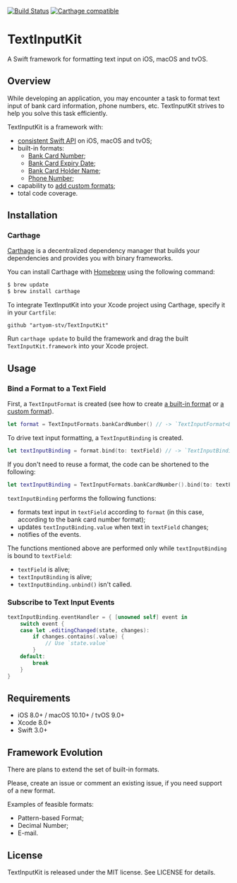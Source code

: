[![Build Status](https://travis-ci.org/artyom-stv/TextInputKit.svg?branch=develop)](https://travis-ci.org/artyom-stv/TextInputKit)
[![Carthage compatible](https://img.shields.io/badge/Carthage-compatible-4BC51D.svg?style=flat)](https://github.com/Carthage/Carthage)

# TextInputKit

A Swift framework for formatting text input on iOS, macOS and tvOS.

## Overview

While developing an application, you may encounter a task to format text input of bank card information, phone numbers, etc. TextInputKit strives to help you solve this task efficiently.

TextInputKit is a framework with:
- [consistent Swift API](Documentation/API.md) on iOS, macOS and tvOS;
- built-in formats:
  * [Bank Card Number](Documentation/BuiltinFormats.md#bank-card-number);
  * [Bank Card Expiry Date](Documentation/BuiltinFormats.md#bank-card-expiry-date);
  * [Bank Card Holder Name](Documentation/BuiltinFormats.md#bank-card-holder-name);
  * [Phone Number](Documentation/BuiltinFormats.md#phone-number);
- capability to [add custom formats](Documentation/CustomFormats.md);
- total code coverage.

## Installation

<!--
### CocoaPods

[CocoaPods](http://cocoapods.org/) is a dependency manager for Cocoa projects. You can install it with the following command:

```bash
$ gem install cocoapods
```

To integrate TextInputKit into your Xcode project using CocoaPods, specify it in your `Podfile`:

```ruby
source 'https://github.com/CocoaPods/Specs.git'
platform :ios, '10.0'
use_frameworks!

target '<Your Target Name>' do
    pod 'TextInputKit'
end
```

Then, run the following command:

```bash
$ pod install
```
-->

### Carthage

[Carthage](https://github.com/Carthage/Carthage) is a decentralized dependency manager that builds your dependencies and provides you with binary frameworks.

You can install Carthage with [Homebrew](http://brew.sh/) using the following command:

```bash
$ brew update
$ brew install carthage
```

To integrate TextInputKit into your Xcode project using Carthage, specify it in your `Cartfile`:

```ogdl
github "artyom-stv/TextInputKit"
```

Run `carthage update` to build the framework and drag the built `TextInputKit.framework` into your Xcode project.

<!--
### Manually

*TODO: Write the instructions.*
-->

## Usage

### Bind a Format to a Text Field

First, a `TextInputFormat` is created (see how to create [a built-in format](BuiltinFormats.md) or [a custom format](CustomFormats.md)).

```swift
let format = TextInputFormats.bankCardNumber() // -> `TextInputFormat<BankCardNumber>`
```

To drive text input formatting, a `TextInputBinding` is created.

```swift
let textInputBinding = format.bind(to: textField) // -> `TextInputBinding<BankCardNumber>`
```

If you don't need to reuse a format, the code can be shortened to the following:

```swift
let textInputBinding = TextInputFormats.bankCardNumber().bind(to: textField) // -> `TextInputBinding<BankCardNumber>`
```

`textInputBinding` performs the following functions:
* formats text input in `textField` according to `format` (in this case, according to the bank card number format);
* updates `textInputBinding.value` when text in `textField` changes;
* notifies of the events.

The functions mentioned above are performed only while `textInputBinding` is bound to `textField`:
* `textField` is alive;
* `textInputBinding` is alive;
* `textInputBinding.unbind()` isn't called.

### Subscribe to Text Input Events

```swift
textInputBinding.eventHandler = { [unowned self] event in
    switch event {
    case let .editingChanged(state, changes):
        if changes.contains(.value) {
            // Use `state.value`
        }
    default:
        break
    }
}
```

## Requirements

- iOS 8.0+ / macOS 10.10+ / tvOS 9.0+
- Xcode 8.0+
- Swift 3.0+

## Framework Evolution

There are plans to extend the set of built-in formats.

Please, create an issue or comment an existing issue, if you need support of a new format.

Examples of feasible formats:
- Pattern-based Format;
- Decimal Number;
- E-mail.

## License

TextInputKit is released under the MIT license. See LICENSE for details.
